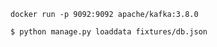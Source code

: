 
```docker run -p 9092:9092 apache/kafka:3.8.0```

```$ python manage.py loaddata fixtures/db.json```
